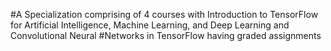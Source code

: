#A Specialization comprising of 4 courses with Introduction to TensorFlow for Artificial Intelligence, Machine Learning, and Deep Learning and Convolutional Neural #Networks in TensorFlow having graded assignments
